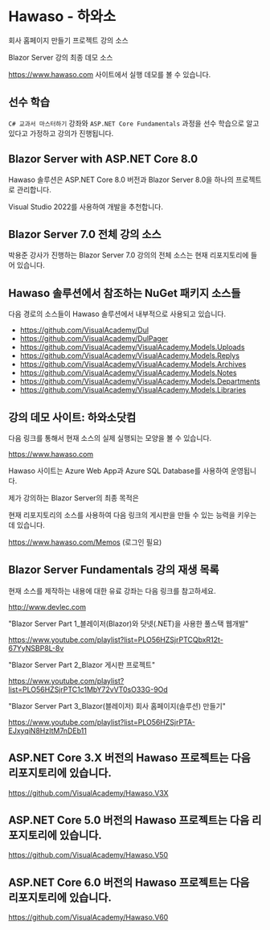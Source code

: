 # Hawaso - 하와소

회사 홈페이지 만들기 프로젝트 강의 소스


Blazor Server 강의 최종 데모 소스

https://www.hawaso.com 사이트에서 실행 데모를 볼 수 있습니다.

## 선수 학습

`C# 교과서 마스터하기` 강좌와 `ASP.NET Core Fundamentals` 과정을 선수 학습으로 알고 있다고 가정하고 강의가 진행됩니다.


## Blazor Server with ASP.NET Core 8.0 

Hawaso 솔루션은 ASP.NET Core 8.0 버전과 Blazor Server 8.0을 하나의 프로젝트로 관리합니다.

Visual Studio 2022를 사용하여 개발을 추천합니다. 


## Blazor Server 7.0 전체 강의 소스

박용준 강사가 진행하는 Blazor Server 7.0 강의의 전체 소스는 현재 리포지토리에 들어 있습니다. 


## Hawaso 솔루션에서 참조하는 NuGet 패키지 소스들

다음 경로의 소스들이 Hawaso 솔루션에서 내부적으로 사용되고 있습니다. 

* https://github.com/VisualAcademy/Dul
* https://github.com/VisualAcademy/DulPager
* https://github.com/VisualAcademy/VisualAcademy.Models.Uploads
* https://github.com/VisualAcademy/VisualAcademy.Models.Replys
* https://github.com/VisualAcademy/VisualAcademy.Models.Archives
* https://github.com/VisualAcademy/VisualAcademy.Models.Notes
* https://github.com/VisualAcademy/VisualAcademy.Models.Departments
* https://github.com/VisualAcademy/VisualAcademy.Models.Libraries


## 강의 데모 사이트: 하와소닷컴

다음 링크를 통해서 현재 소스의 실제 실행되는 모양을 볼 수 있습니다.

https://www.hawaso.com

Hawaso 사이트는 Azure Web App과 Azure SQL Database를 사용하여 운영됩니다.

제가 강의하는 Blazor Server의 최종 목적은 

현재 리포지토리의 소스를 사용하여 다음 링크의 게시판을 만들 수 있는 능력을 키우는데 있습니다. 

https://www.hawaso.com/Memos (로그인 필요) 

   
## Blazor Server Fundamentals 강의 재생 목록

현재 소스를 제작하는 내용에 대한 유료 강좌는 다음 링크를 참고하세요. 

http://www.devlec.com

"Blazor Server Part 1_블레이저(Blazor)와 닷넷(.NET)을 사용한 풀스택 웹개발"

https://www.youtube.com/playlist?list=PLO56HZSjrPTCQbxR12t-67YyNSBP8L-8v

"Blazor Server Part 2_Blazor 게시판 프로젝트"

https://www.youtube.com/playlist?list=PLO56HZSjrPTC1c1MbY72vVT0sO33G-9Od

"Blazor Server Part 3_Blazor(블레이저) 회사 홈페이지(솔루션) 만들기"

https://www.youtube.com/playlist?list=PLO56HZSjrPTA-EJxyqiN8HzItM7nDEb11


## ASP.NET Core 3.X 버전의 Hawaso 프로젝트는 다음 리포지토리에 있습니다.

https://github.com/VisualAcademy/Hawaso.V3X


## ASP.NET Core 5.0 버전의 Hawaso 프로젝트는 다음 리포지토리에 있습니다.

https://github.com/VisualAcademy/Hawaso.V50


## ASP.NET Core 6.0 버전의 Hawaso 프로젝트는 다음 리포지토리에 있습니다.

https://github.com/VisualAcademy/Hawaso.V60

